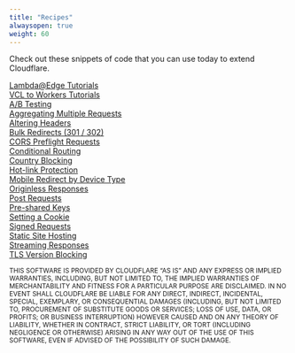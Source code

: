 ```yaml
---
title: "Recipes"
alwaysopen: true
weight: 60
---
```


Check out these snippets of code that you can use today to extend Cloudflare.

[Lambda@Edge Tutorials](./lambdaedge-conversion/) <br>
[VCL to Workers Tutorials](./vcl-conversion/) <br>
[A/B Testing](./a-b-testing/) <br>
[Aggregating Multiple Requests](./aggregating-multiple-requests/) <br>
[Altering Headers](./altering-headers/) <br>
[Bulk Redirects (301 / 302)](./bulk-redirects/) <br>
[CORS Preflight Requests](./cors-preflight-requests/) <br>
[Conditional Routing](./conditional-routing/) <br>
[Country Blocking](./country-blocking/) <br>
[Hot-link Protection](./hotlink-protection/) <br>
[Mobile Redirect by Device Type](./mobile-redirects/) <br>
[Originless Responses](./return-403/) <br>
[Post Requests](./post-requests/) <br>
[Pre-shared Keys](./pre-shared-keys/) <br>
[Setting a Cookie](./setting-a-cookie/) <br>
[Signed Requests](./signed-requests/) <br>
[Static Site Hosting](./static-site/) <br>
[Streaming Responses](./streaming-responses/) <br>
[TLS Version Blocking](./tls-version-blocking/) <br>

<sub> THIS SOFTWARE IS PROVIDED BY CLOUDFLARE “AS IS” AND ANY EXPRESS OR IMPLIED WARRANTIES, INCLUDING, BUT NOT LIMITED TO, THE IMPLIED WARRANTIES OF MERCHANTABILITY AND FITNESS FOR A PARTICULAR PURPOSE ARE DISCLAIMED. IN NO EVENT SHALL CLOUDFLARE BE LIABLE FOR ANY DIRECT, INDIRECT, INCIDENTAL, SPECIAL, EXEMPLARY, OR CONSEQUENTIAL DAMAGES (INCLUDING, BUT NOT LIMITED TO, PROCUREMENT OF SUBSTITUTE GOODS OR SERVICES; LOSS OF USE, DATA, OR PROFITS; OR BUSINESS INTERRUPTION) HOWEVER CAUSED AND ON ANY THEORY OF LIABILITY, WHETHER IN CONTRACT, STRICT LIABILITY, OR TORT (INCLUDING NEGLIGENCE OR OTHERWISE) ARISING IN ANY WAY OUT OF THE USE OF THIS SOFTWARE, EVEN IF ADVISED OF THE POSSIBILITY OF SUCH DAMAGE.</sub>
